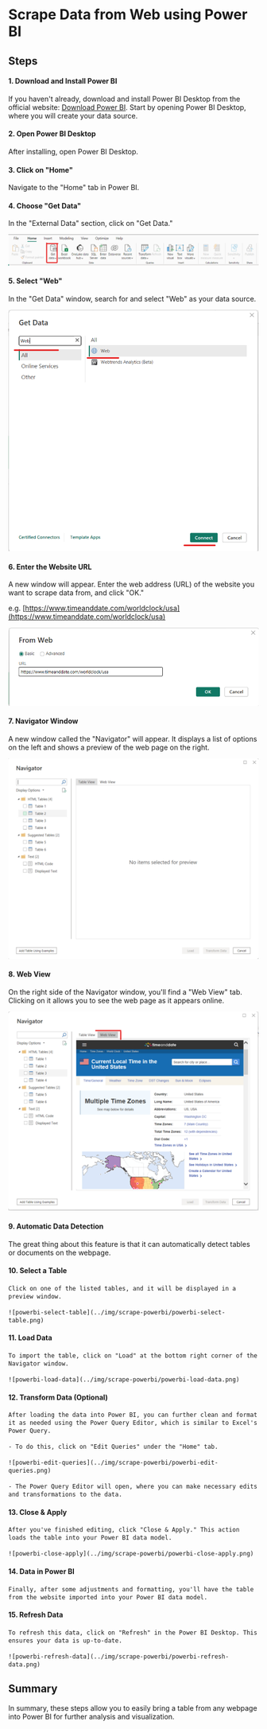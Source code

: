 # Scrape Data from Web using Power BI

## Steps

#### 1. Download and Install Power BI
   If you haven't already, download and install Power BI Desktop from the official website: [Download Power BI](https://powerbi.microsoft.com/en-us/desktop/). Start by opening Power BI Desktop, where you will create your data source.

#### 2. Open Power BI Desktop
   After installing, open Power BI Desktop.

#### 3. Click on "Home"
   Navigate to the "Home" tab in Power BI.

#### 4. Choose "Get Data"
   In the "External Data" section, click on "Get Data."
   
   ![powerbi-get-data](../img/scrape-powerbi/powerbi-get-data.png)

#### 5. Select "Web"
   In the "Get Data" window, search for and select "Web" as your data source.
   
   ![powerbi-select-web](../img/scrape-powerbi/powerbi-select-web.png)

#### 6. Enter the Website URL
   A new window will appear. Enter the web address (URL) of the website you want to scrape data from, and click "OK." 
   
   e.g. [https://www.timeanddate.com/worldclock/usa](https://www.timeanddate.com/worldclock/usa)
   
   ![powerbi-enter-website](../img/scrape-powerbi/powerbi-enter-website.png)

#### 7. Navigator Window
   A new window called the "Navigator" will appear. It displays a list of options on the left and shows a preview of the web page on the right.
   
   ![powerbi-navigator](../img/scrape-powerbi/powerbi-navigator.png)

#### 8. Web View
   On the right side of the Navigator window, you'll find a "Web View" tab. Clicking on it allows you to see the web page as it appears online.
   
   ![powerbi-navigator-web-view](../img/scrape-powerbi/powerbi-navigator-web-view.png)

#### 9. Automatic Data Detection
   The great thing about this feature is that it can automatically detect tables or documents on the webpage.

#### 10. Select a Table
    Click on one of the listed tables, and it will be displayed in a preview window.
    
    ![powerbi-select-table](../img/scrape-powerbi/powerbi-select-table.png)

#### 11. Load Data
    To import the table, click on "Load" at the bottom right corner of the Navigator window.
    
    ![powerbi-load-data](../img/scrape-powerbi/powerbi-load-data.png)

#### 12. Transform Data (Optional)
    After loading the data into Power BI, you can further clean and format it as needed using the Power Query Editor, which is similar to Excel's Power Query.

    - To do this, click on "Edit Queries" under the "Home" tab.
    
    ![powerbi-edit-queries](../img/scrape-powerbi/powerbi-edit-queries.png)

    - The Power Query Editor will open, where you can make necessary edits and transformations to the data.

#### 13. Close & Apply
    After you've finished editing, click "Close & Apply." This action loads the table into your Power BI data model.
    
    ![powerbi-close-apply](../img/scrape-powerbi/powerbi-close-apply.png)

#### 14. Data in Power BI
    Finally, after some adjustments and formatting, you'll have the table from the website imported into your Power BI data model.

#### 15. Refresh Data
    To refresh this data, click on "Refresh" in the Power BI Desktop. This ensures your data is up-to-date.
    
    ![powerbi-refresh-data](../img/scrape-powerbi/powerbi-refresh-data.png)

## Summary

In summary, these steps allow you to easily bring a table from any webpage into Power BI for further analysis and visualization.
